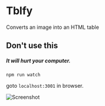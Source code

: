 # Tblfy
Converts an image into an HTML table


## Don't use this
##### It will hurt your computer.





```npm run watch```

goto ```localhost:3001``` in browser.



![Screenshot](https://raw.githubusercontent.com/mattBedell/Tblfy/master/assets/screenshot.png)
